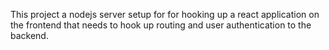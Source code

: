 This project a nodejs server setup for for hooking up a react application on the frontend that needs to hook up routing and user authentication to the backend.